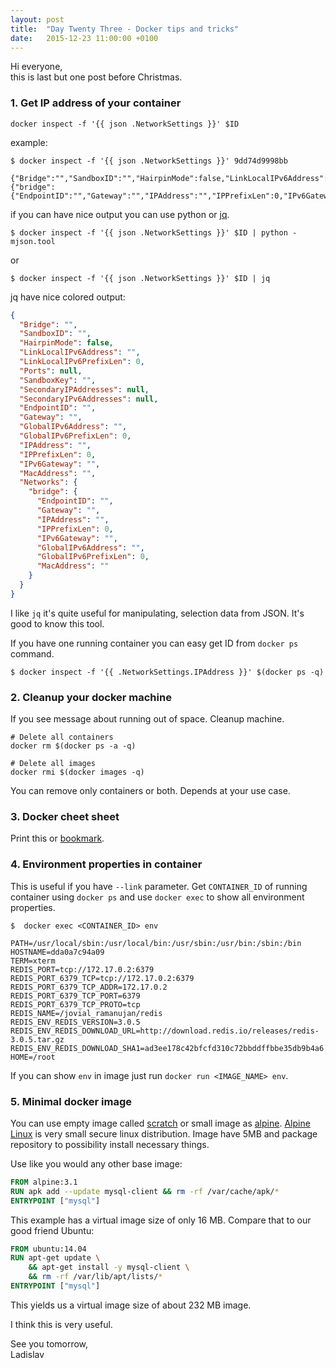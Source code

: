```yaml
---
layout: post
title:  "Day Twenty Three - Docker tips and tricks"
date:   2015-12-23 11:00:00 +0100
---
```


Hi everyone,<br>
this is last but one post before Christmas.

### 1. Get IP address of your container

```
docker inspect -f '{{ json .NetworkSettings }}' $ID
```

example:

```
$ docker inspect -f '{{ json .NetworkSettings }}' 9dd74d9998bb

{"Bridge":"","SandboxID":"","HairpinMode":false,"LinkLocalIPv6Address":"","LinkLocalIPv6PrefixLen":0,"Ports":null,"SandboxKey":"","SecondaryIPAddresses":null,"SecondaryIPv6Addresses":null,"EndpointID":"","Gateway":"","GlobalIPv6Address":"","GlobalIPv6PrefixLen":0,"IPAddress":"","IPPrefixLen":0,"IPv6Gateway":"","MacAddress":"","Networks":{"bridge":{"EndpointID":"","Gateway":"","IPAddress":"","IPPrefixLen":0,"IPv6Gateway":"","GlobalIPv6Address":"","GlobalIPv6PrefixLen":0,"MacAddress":""}}}
```

if you can have nice output you can use python or [jq](https://stedolan.github.io/jq/).

```
$ docker inspect -f '{{ json .NetworkSettings }}' $ID | python -mjson.tool
```

or

```
$ docker inspect -f '{{ json .NetworkSettings }}' $ID | jq
```

jq have nice colored output:

```json
{
  "Bridge": "",
  "SandboxID": "",
  "HairpinMode": false,
  "LinkLocalIPv6Address": "",
  "LinkLocalIPv6PrefixLen": 0,
  "Ports": null,
  "SandboxKey": "",
  "SecondaryIPAddresses": null,
  "SecondaryIPv6Addresses": null,
  "EndpointID": "",
  "Gateway": "",
  "GlobalIPv6Address": "",
  "GlobalIPv6PrefixLen": 0,
  "IPAddress": "",
  "IPPrefixLen": 0,
  "IPv6Gateway": "",
  "MacAddress": "",
  "Networks": {
    "bridge": {
      "EndpointID": "",
      "Gateway": "",
      "IPAddress": "",
      "IPPrefixLen": 0,
      "IPv6Gateway": "",
      "GlobalIPv6Address": "",
      "GlobalIPv6PrefixLen": 0,
      "MacAddress": ""
    }
  }
}
```

I like `jq` it's quite useful for manipulating, selection data from JSON. It's good to know this tool.

If you have one running container you can easy get ID from `docker ps` command.

```
$ docker inspect -f '{{ .NetworkSettings.IPAddress }}' $(docker ps -q)
```

### 2. Cleanup your docker machine

If you see message about running out of space. Cleanup machine.


```
# Delete all containers
docker rm $(docker ps -a -q)
```

```
# Delete all images
docker rmi $(docker images -q)
```

You can remove only containers or both. Depends at your use case.

### 3. Docker cheet sheet

Print this or [bookmark](https://github.com/wsargent/docker-cheat-sheet).

### 4. Environment properties in container

This is useful if you have `--link` parameter. Get `CONTAINER_ID` of running container using `docker ps` and use `docker exec` to show all environment properties.

```
$  docker exec <CONTAINER_ID> env

PATH=/usr/local/sbin:/usr/local/bin:/usr/sbin:/usr/bin:/sbin:/bin
HOSTNAME=dda0a7c94a09
TERM=xterm
REDIS_PORT=tcp://172.17.0.2:6379
REDIS_PORT_6379_TCP=tcp://172.17.0.2:6379
REDIS_PORT_6379_TCP_ADDR=172.17.0.2
REDIS_PORT_6379_TCP_PORT=6379
REDIS_PORT_6379_TCP_PROTO=tcp
REDIS_NAME=/jovial_ramanujan/redis
REDIS_ENV_REDIS_VERSION=3.0.5
REDIS_ENV_REDIS_DOWNLOAD_URL=http://download.redis.io/releases/redis-3.0.5.tar.gz
REDIS_ENV_REDIS_DOWNLOAD_SHA1=ad3ee178c42bfcfd310c72bbddffbbe35db9b4a6
HOME=/root
```

If you can show `env` in image just run `docker run <IMAGE_NAME> env`.

### 5. Minimal docker image

You can use empty image called [scratch](https://hub.docker.com/_/scratch/) or small image as [alpine](https://hub.docker.com/_/alpine/). [Alpine Linux](http://alpinelinux.org/) is very small secure linux distribution. Image have 5MB and package repository to possibility install necessary things.

Use like you would any other base image:

```dockerfile
FROM alpine:3.1
RUN apk add --update mysql-client && rm -rf /var/cache/apk/*
ENTRYPOINT ["mysql"]
```

This example has a virtual image size of only 16 MB. Compare that to our good friend Ubuntu:

```dockerfile
FROM ubuntu:14.04
RUN apt-get update \
    && apt-get install -y mysql-client \
    && rm -rf /var/lib/apt/lists/*
ENTRYPOINT ["mysql"]
```

This yields us a virtual image size of about 232 MB image.

I think this is very useful.

See you tomorrow,<br>
Ladislav

